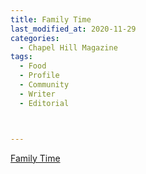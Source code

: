 ```yaml
---
title: Family Time
last_modified_at: 2020-11-29
categories:
  - Chapel Hill Magazine
tags:
  - Food
  - Profile
  - Community
  - Writer
  - Editorial 



---
```


[Family Time](https://issuu.com/shannonmedia/docs/chmseptoct2016/66)
